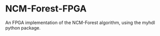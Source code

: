 # NCM-Forest-FPGA
An FPGA implementation of the NCM-Forest algorithm, using the myhdl python package.

